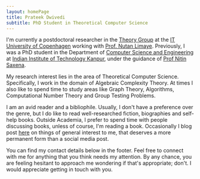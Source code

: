 ```yaml
---
layout: homePage
title: Prateek Dwivedi
subtitle: PhD Student in Theoretical Computer Science
---
```


I'm currently a postdoctoral researcher in the [Theory Group](https://www.itu.dk/) at the [IT University of Copenhagen](https://www.itu.dk/) working with [Prof. Nutan Limaye](https://www.itu.dk/~nuli/index.html). Previously, I was a PhD student in the Department of [Computer Science and Engineering](https://cse.iitk.ac.in/) at [Indian Institute of Technology Kanpur](http://iitk.ac.in/), under the guidance of [Prof Nitin Saxena](https://cse.iitk.ac.in/users/nitin/).

My research interest lies in the area of Theoretical Computer Science. Specifically, I work in the domain of Algebraic Complexity Theory. At times I also like to spend time to study areas like Graph Theory, Algorithms, Computational Number Theory and Group Testing Problems. 

I am an avid reader and a bibliophile. Usually, I don't have a preference over the genre, but I do like to read well-researched fiction, biographies and self-help books. Outside Academia, I prefer to spend time with people discussing books, unless of course, I'm reading a book. Occasionally I blog post [here](https://prateekdwivedi.in/blog) on things of general interest to me, that deserves a more permanent form than a social media post.

You can find my contact details below in the footer. Feel free to connect with me for anything that you think needs my attention. By any chance, you are feeling hesitant to approach me wondering if that's appropriate; don't. I would appreciate getting in touch with you.
